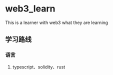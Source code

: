 # web3_learn
This is a learner with web3 what they are learning

## 学习路线
### 语言
1. typescript、solidity、rust
###
